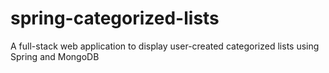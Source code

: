 # spring-categorized-lists
A full-stack web application to display user-created categorized lists using Spring and MongoDB
